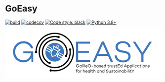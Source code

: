 # GoEasy

[![build](https://travis-ci.com/acutaia/goeasy-serengeti.svg?branch=main)](https://travis-ci.com/acutaia/goeasy-serengeti)
[![codecov](https://codecov.io/gh/acutaia/goeasy-serengeti/branch/main/graph/badge.svg?token=AD4AS9A8MV)](https://codecov.io/gh/acutaia/goeasy-serengeti)
[![Code style: black](https://img.shields.io/badge/code%20style-black-000000.svg)](https://github.com/psf/black)
[![Python 3.8+](https://img.shields.io/badge/python-3.8|3.9-blue.svg)](https://www.python.org/downloads/release)

![image](static/logo_full.png)